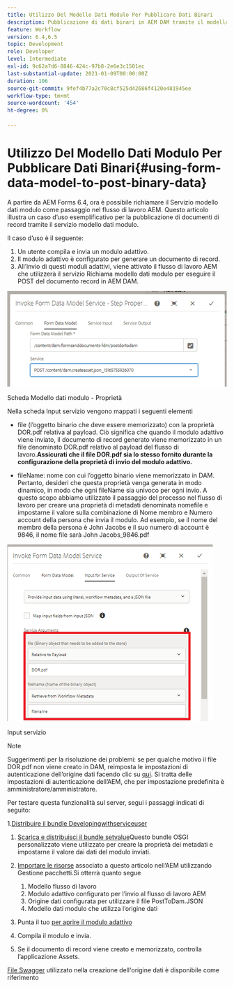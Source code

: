 ```yaml
---
title: Utilizzo Del Modello Dati Modulo Per Pubblicare Dati Binari
description: Pubblicazione di dati binari in AEM DAM tramite il modello dati modulo
feature: Workflow
version: 6.4,6.5
topic: Development
role: Developer
level: Intermediate
exl-id: 9c62a7d6-8846-424c-97b8-2e6e3c1501ec
last-substantial-update: 2021-01-09T00:00:00Z
duration: 106
source-git-commit: 9fef4b77a2c70c8cf525d42686f4120e481945ee
workflow-type: tm+mt
source-wordcount: '454'
ht-degree: 0%

---
```


# Utilizzo Del Modello Dati Modulo Per Pubblicare Dati Binari{#using-form-data-model-to-post-binary-data}

A partire da AEM Forms 6.4, ora è possibile richiamare il Servizio modello dati modulo come passaggio nel flusso di lavoro AEM. Questo articolo illustra un caso d’uso esemplificativo per la pubblicazione di documenti di record tramite il servizio modello dati modulo.

Il caso d’uso è il seguente:

1. Un utente compila e invia un modulo adattivo.
1. Il modulo adattivo è configurato per generare un documento di record.
1. All’invio di questi moduli adattivi, viene attivato il flusso di lavoro AEM che utilizzerà il servizio Richiama modello dati modulo per eseguire il POST del documento record in AEM DAM.

![posttodam](assets/posttodamshot1.png)

Scheda Modello dati modulo - Proprietà

Nella scheda Input servizio vengono mappati i seguenti elementi

* file (l’oggetto binario che deve essere memorizzato) con la proprietà DOR.pdf relativa al payload. Ciò significa che quando il modulo adattivo viene inviato, il documento di record generato viene memorizzato in un file denominato DOR.pdf relativo al payload del flusso di lavoro.**Assicurati che il file DOR.pdf sia lo stesso fornito durante la configurazione della proprietà di invio del modulo adattivo.**

* fileName: nome con cui l’oggetto binario viene memorizzato in DAM. Pertanto, desideri che questa proprietà venga generata in modo dinamico, in modo che ogni fileName sia univoco per ogni invio. A questo scopo abbiamo utilizzato il passaggio del processo nel flusso di lavoro per creare una proprietà di metadati denominata nomefile e impostarne il valore sulla combinazione di Nome membro e Numero account della persona che invia il modulo. Ad esempio, se il nome del membro della persona è John Jacobs e il suo numero di account è 9846, il nome file sarà John Jacobs_9846.pdf

![fdmserviceinput](assets/fdminputservice.png)

Input servizio

>[!NOTE]
>
>Suggerimenti per la risoluzione dei problemi: se per qualche motivo il file DOR.pdf non viene creato in DAM, reimposta le impostazioni di autenticazione dell’origine dati facendo clic su [qui](http://localhost:4502/mnt/overlay/fd/fdm/gui/components/admin/fdmcloudservice/properties.html?item=%2Fconf%2Fglobal%2Fsettings%2Fcloudconfigs%2Ffdm%2Fpostdortodam). Si tratta delle impostazioni di autenticazione dell’AEM, che per impostazione predefinita è amministratore/amministratore.

Per testare questa funzionalità sul server, segui i passaggi indicati di seguito:

1.[Distribuire il bundle Developingwithserviceuser](/help/forms/assets/common-osgi-bundles/DevelopingWithServiceUser.jar)

1. [Scarica e distribuisci il bundle setvalue](/help/forms/assets/common-osgi-bundles/SetValueApp.core-1.0-SNAPSHOT.jar)Questo bundle OSGI personalizzato viene utilizzato per creare la proprietà dei metadati e impostarne il valore dai dati del modulo inviati.

1. [Importare le risorse](assets/postdortodam.zip) associato a questo articolo nell’AEM utilizzando Gestione pacchetti.Si otterrà quanto segue

   1. Modello flusso di lavoro
   1. Modulo adattivo configurato per l’invio al flusso di lavoro AEM
   1. Origine dati configurata per utilizzare il file PostToDam.JSON
   1. Modello dati modulo che utilizza l’origine dati

1. Punta il tuo [per aprire il modulo adattivo](http://localhost:4502/content/dam/formsanddocuments/helpx/timeoffrequestform/jcr:content?wcmmode=disabled)
1. Compila il modulo e invia.
1. Se il documento di record viene creato e memorizzato, controlla l’applicazione Assets.


[File Swagger](http://localhost:4502/conf/global/settings/cloudconfigs/fdm/postdortodam/jcr:content/swaggerFile) utilizzato nella creazione dell&#39;origine dati è disponibile come riferimento
